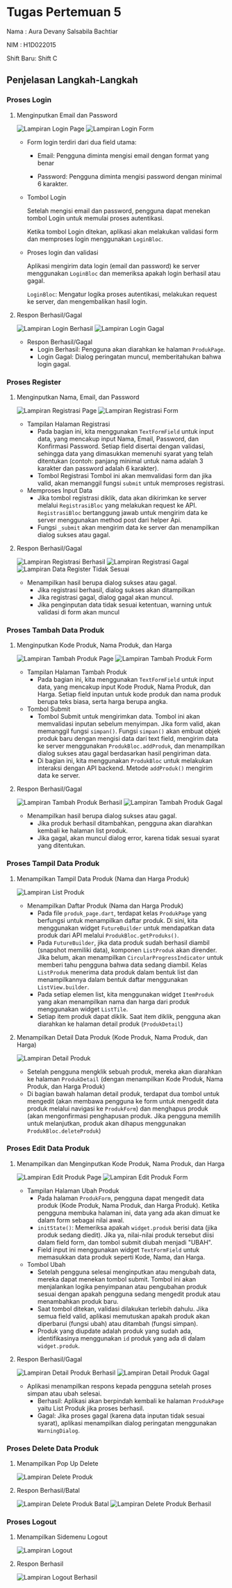 # Tugas Pertemuan 5

Nama : Aura Devany Salsabila Bachtiar

NIM : H1D022015

Shift Baru: Shift C

## Penjelasan Langkah-Langkah

### Proses Login
1. Menginputkan Email dan Password

   ![Lampiran Login Page](login_page.png)
   ![Lampiran Login Form](login_form.png)
   - Form login terdiri dari dua field utama:

     - Email: Pengguna diminta mengisi email dengan format yang benar

     - Password: Pengguna diminta mengisi password dengan minimal 6 karakter.
   - Tombol Login

     Setelah mengisi email dan password, pengguna dapat menekan tombol Login untuk memulai proses autentikasi.

     Ketika tombol Login ditekan, aplikasi akan melakukan validasi form dan memproses login menggunakan `LoginBloc`.
   - Proses login dan validasi

     Aplikasi mengirim data login (email dan password) ke server menggunakan `LoginBloc` dan memeriksa apakah login berhasil atau gagal.
     
     `LoginBloc`: Mengatur logika proses autentikasi, melakukan request ke server, dan mengembalikan hasil login.

  
2. Respon Berhasil/Gagal

   ![Lampiran Login Berhasil](produk_page.png)
   ![Lampiran Login Gagal](login_gagal.png)
   - Respon Berhasil/Gagal
     - Login Berhasil: Pengguna akan diarahkan ke halaman `ProdukPage`.
     - Login Gagal: Dialog peringatan muncul, memberitahukan bahwa login gagal.

### Proses Register

1. Menginputkan Nama, Email, dan Password
   
   ![Lampiran Registrasi Page](registrasi_page.png)
   ![Lampiran Registrasi Form](registrasi_form.png)

   - Tampilan Halaman Registrasi
     - Pada bagian ini, kita menggunakan `TextFormField` untuk input data, yang mencakup input Nama, Email, Password, dan Konfirmasi Password. Setiap field disertai dengan validasi, sehingga data yang dimasukkan memenuhi syarat yang telah ditentukan (contoh: panjang minimal untuk nama adalah 3 karakter dan password adalah 6 karakter).
     - Tombol Registrasi
       Tombol ini akan memvalidasi form dan jika valid, akan memanggil fungsi `submit` untuk memproses registrasi.
   - Memproses Input Data
     - Jika tombol registrasi diklik, data akan dikirimkan ke server melalui `RegistrasiBloc` yang melakukan request ke API. `RegistrasiBloc` bertanggung jawab untuk mengirim data ke server menggunakan method post dari helper Api.
     - Fungsi `_submit` akan mengirim data ke server dan menampilkan dialog sukses atau gagal. 
   
2. Respon Berhasil/Gagal
   
   ![Lampiran Registrasi Berhasil](registrasi_sukses.png)
   ![Lampiran Registrasi Gagal](registrasi_gagal.png)
   ![Lampiran Data Register Tidak Sesuai](registrasi_datasalah.png)

   - Menampilkan hasil berupa dialog sukses atau gagal.
     - Jika registrasi berhasil, dialog sukses akan ditampilkan
     - Jika registrasi gagal, dialog gagal akan muncul.
     - Jika penginputan data tidak sesuai ketentuan, warning untuk validasi di form akan muncul

### Proses Tambah Data Produk
1. Menginputkan Kode Produk, Nama Produk, dan Harga

   ![Lampiran Tambah Produk Page](produk_tambah.png)
   ![Lampiran Tambah Produk Form](produk_tambahform.png)

   - Tampilan Halaman Tambah Produk
     - Pada bagian ini, kita menggunakan `TextFormField` untuk input data, yang mencakup input Kode Produk, Nama Produk, dan Harga. Setiap field inputan untuk kode produk dan nama produk berupa teks biasa, serta harga berupa angka.
   - Tombol Submit
     - Tombol Submit untuk mengirimkan data. Tombol ini akan memvalidasi inputan sebelum menyimpan. Jika form valid, akan memanggil fungsi `simpan()`. Fungsi `simpan()` akan embuat objek produk baru dengan mengisi data dari text field, mengirim data ke server menggunakan `ProdukBloc.addProduk`, dan menampilkan dialog sukses atau gagal berdasarkan hasil pengiriman data.
     - Di bagian ini, kita menggunakan `ProdukBloc` untuk melakukan interaksi dengan API backend. Metode `addProduk()` mengirim data ke server.
   
2. Respon Berhasil/Gagal

   ![Lampiran Tambah Produk Berhasil](produk_tambahberhasil.png)
   ![Lampiran Tambah Produk Gagal](produk_tambahgagal.png)

   - Menampilkan hasil berupa dialog sukses atau gagal.
     - Jika produk berhasil ditambahkan, pengguna akan diarahkan kembali ke halaman list produk.
     - Jika gagal, akan muncul dialog error, karena tidak sesuai syarat yang ditentukan.

### Proses Tampil Data Produk

1. Menampilkan Tampil Data Produk (Nama dan Harga Produk)

   ![Lampiran List Produk](produk_tambahberhasil.png)

   - Menampilkan Daftar Produk (Nama dan Harga Produk)
     - Pada file `produk_page.dart`, terdapat kelas `ProdukPage` yang berfungsi untuk menampilkan daftar produk. Di sini, kita menggunakan widget `FutureBuilder` untuk mendapatkan data produk dari API melalui `ProdukBloc.getProduks()`.
     - Pada `FutureBuilder`, jika data produk sudah berhasil diambil (snapshot memiliki data), komponen `ListProduk` akan dirender. Jika belum, akan menampilkan `CircularProgressIndicator` untuk memberi tahu pengguna bahwa data sedang diambil. Kelas `ListProduk` menerima data produk dalam bentuk list dan menampilkannya dalam bentuk daftar menggunakan `ListView.builder`.
     - Pada setiap elemen list, kita menggunakan widget `ItemProduk` yang akan menampilkan nama dan harga dari produk menggunakan widget `ListTile`.
     - Setiap item produk dapat diklik. Saat item diklik, pengguna akan diarahkan ke halaman detail produk (`ProdukDetail`)
  
2. Menampilkan Detail Data Produk (Kode Produk, Nama Produk, dan Harga)

   ![Lampiran Detail Produk](produk_detail.png)

   - Setelah pengguna mengklik sebuah produk, mereka akan diarahkan ke halaman `ProdukDetail` (dengan menampilkan Kode Produk, Nama Produk, dan Harga Produk)
   - Di bagian bawah halaman detail produk, terdapat dua tombol untuk mengedit (akan membawa pengguna ke form untuk mengedit data produk melalui navigasi ke `ProdukForm`) dan menghapus produk (akan mengonfirmasi penghapusan produk. Jika pengguna memilih untuk melanjutkan, produk akan dihapus menggunakan `ProdukBloc.deleteProduk`)

### Proses Edit Data Produk

1. Menampilkan dan Menginputkan Kode Produk, Nama Produk, dan Harga

   ![Lampiran Edit Produk Page](produk_edit.png)
   ![Lampiran Edit Produk Form](produk_editform.png)

   - Tampilan Halaman Ubah Produk
     - Pada halaman `ProdukForm`, pengguna dapat mengedit data produk (Kode Produk, Nama Produk, dan Harga Produk). Ketika pengguna membuka halaman ini, data yang ada akan dimuat ke dalam form sebagai nilai awal.
     - `initState()`: Memeriksa apakah `widget.produk` berisi data (jika produk sedang diedit). Jika ya, nilai-nilai produk tersebut diisi dalam field form, dan tombol submit diubah menjadi "UBAH".
     - Field input ini menggunakan widget `TextFormField` untuk memasukkan data produk seperti Kode, Nama, dan Harga.
   - Tombol Ubah
     - Setelah pengguna selesai menginputkan atau mengubah data, mereka dapat menekan tombol submit. Tombol ini akan menjalankan logika penyimpanan atau pengubahan produk sesuai dengan apakah pengguna sedang mengedit produk atau menambahkan produk baru.
     - Saat tombol ditekan, validasi dilakukan terlebih dahulu. Jika semua field valid, aplikasi memutuskan apakah produk akan diperbarui (fungsi ubah) atau ditambah (fungsi simpan).
     - Produk yang diupdate adalah produk yang sudah ada, identifikasinya menggunakan `id` produk yang ada di dalam `widget.produk`. 
   
2. Respon Berhasil/Gagal

   ![Lampiran Detail Produk Berhasil](produk_editberhasil.png)
   ![Lampiran Detail Produk Gagal](produk_editgagal.png)

   - Aplikasi menampilkan respons kepada pengguna setelah proses simpan atau ubah selesai.
     - Berhasil: Aplikasi akan berpindah kembali ke halaman `ProdukPage` yaitu List Produk jika proses berhasil.
     - Gagal: Jika proses gagal (karena data inputan tidak sesuai syarat), aplikasi menampilkan dialog peringatan menggunakan `WarningDialog`.

### Proses Delete Data Produk

1. Menampilkan Pop Up Delete
   
    ![Lampiran Delete Produk](produk_hapus.png)

2. Respon Berhasil/Batal

   ![Lampiran Delete Produk Batal](produk_detail.png)
   ![Lampiran Delete Produk Berhasil](produk_page.png)

### Proses Logout

1. Menampilkan Sidemenu Logout

   ![Lampiran Logout](logout.png)

2. Respon Berhasil

   ![Lampiran Logout Berhasil](login_page.png)
   
